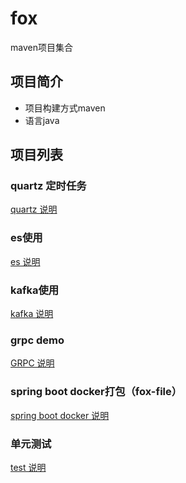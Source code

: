 # fox 
maven项目集合

## 项目简介
* 项目构建方式maven
* 语言java

## 项目列表
### quartz 定时任务
[quartz 说明](/fox-scheduler/README.md)

### es使用
[es 说明](/fox-es/README.md)

### kafka使用
[kafka 说明](/fox-kafka/README.md)

### grpc demo
[GRPC 说明](/fox-grpc/README.md)

### spring boot docker打包（fox-file）
[spring boot docker 说明](/fox-file/README.md)

### 单元测试
[test 说明](/fox-test/README.md)





